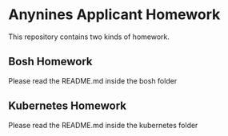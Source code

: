 # Anynines Applicant Homework 

This repository contains two kinds of homework.

## Bosh Homework

Please read the README.md inside the bosh folder

## Kubernetes Homework

Please read the README.md inside the kubernetes folder
